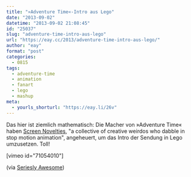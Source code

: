 ```yaml
---
title: "»Adventure Time«-Intro aus Lego"
date: "2013-09-02"
datetime: "2013-09-02 21:08:45"
id: "25037"
slug: "adventure-time-intro-aus-lego"
url: "https://eay.cc/2013/adventure-time-intro-aus-lego/"
author: "eay"
format: "post"
categories:
  - 0815
tags:
  - adventure-time
  - animation
  - fanart
  - lego
  - mashup
meta:
  - yourls_shorturl: "https://eay.li/26v"
---
```


Das hier ist ziemlich mathematisch: Die Macher von »Adventure Time« haben [Screen Novelties](http://screen-novelties.com/), "a collective of creative weirdos who dabble in stop motion animation", angeheuert, um das Intro der Sendung in Lego umzusetzen. Toll!

\[vimeo id="71054010"\]

(via [Seriesly Awesome](http://www.serieslyawesome.tv/2013/animiert/adventure-time-intro-aus-lego/))
